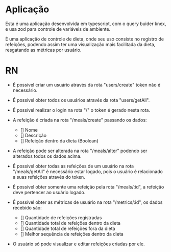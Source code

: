 # Aplicação
Esta é uma aplicação desenvolvida em typescript, com o query buider knex, e usa zod para controle de variáveis de ambiente.

É uma aplicação de controle de dieta, onde seu uso consiste no registro de refeições, podendo assim ter uma visualização mais facilitada da dieta, resgatando as métricas por usuário.


# RN

- É possível criar um usuário através da rota "users/create" token não é necessário.

- É possível obter todos os usuários através da rota "users/getAll".

- É possível realizar o login na rota "/" o token é gerado nesta rota.

- A refeição é criada na rota "/meals/create" passando os dados:
  - [] Nome
  - [] Descrição
  - [] Refeição dentro da dieta (Boolean)

- A refeição pode ser alterada na rota "/meals/alter" podendo ser alterados todos os dados acima.

- É possível obter todas as refeições de um usuário na rota "/meals/getAll" é necessário estar logado, pois o usuário é relacionado a suas refeições através do token.

- É possível obter somente uma refeição pela rota "/meals/:id", a refeição deve pertencer ao usuário logado.

- É possível obter as métricas de usuário na rota "/metrics/:id", os dados recebido são:
  - [] Quantidade de refeições registradas
  - [] Quantidade total de refeições dentro da dieta
  - [] Quantidade total de refeições fora da dieta
  - [] Melhor sequência de refeições dentro da dieta

- O usuário só pode visualizar e editar refeições criadas por ele.
